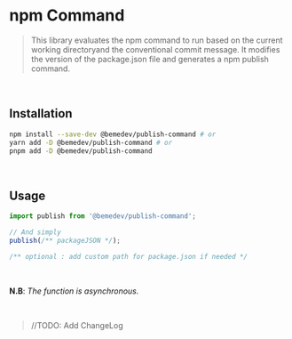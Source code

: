 # npm Command

> This library evaluates the npm command to run based on the current
> working directoryand the conventional commit message. It modifies the
> version of the package.json file and generates a npm publish command.

<br/>

## Installation

```bash
npm install --save-dev @bemedev/publish-command # or
yarn add -D @bemedev/publish-command # or
pnpm add -D @bemedev/publish-command
```

<br/>

## Usage

```ts
import publish from '@bemedev/publish-command';

// And simply
publish(/** packageJSON */);

/** optional : add custom path for package.json if needed */
```

<br/>

**N.B**: _The function is asynchronous._

<br/>

> //TODO: Add ChangeLog
